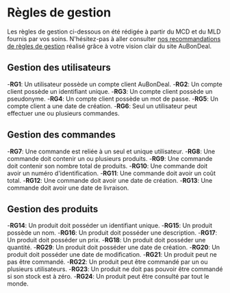 # Règles de gestion 

Les règles de gestion ci-dessous on été rédigée à partir du MCD et du MLD fournis par vos soins. N'hésitez-pas à aller consulter [nos recommandations de règles de gestion](./propositions-amelioration.md) réalisé grâce à votre vision clair du site AuBonDeal.

## Gestion des utilisateurs 

  -**RG1**: Un utilisateur possède un compte client AuBonDeal.
  -**RG2**: Un compte client possède un identifiant unique.
  -**RG3**: Un compte client possède un pseudonyme.
  -**RG4**: Un compte client possède un mot de passe.
  -**RG5**: Un compte client a une date de création.
  -**RG6**: Seul un utilisateur peut effectuer une ou plusieurs commandes.

## Gestion des commandes 

  -**RG7**: Une commande est reliée à un seul et unique utilisateur.
  -**RG8**: Une commande doit contenir un ou plusieurs produits.
  -**RG9**: Une commande doit contenir son nombre total de produits.
  -**RG10**: Une commande doit avoir un numéro d'identification.
  -**RG11**: Une commande doit avoir un coût total.
  -**RG12**: Une commande doit avoir une date de création.
  -**RG13**: Une commande doit avoir une date de livraison.

## Gestion des produits 

  -**RG14**: Un produit doit posséder un identifiant unique.
  -**RG15**: Un produit possède un nom.
  -**RG16**: Un produit doit posséder une description.
  -**RG17**: Un produit doit posséder un prix.
  -**RG18**: Un produit doit posséder une quantité.
  -**RG29**: Un produit doit posséder une date de création.
  -**RG20**: Un produit doit posséder une date de modification.
  -**RG21**: Un produit peut ne pas être commandé.
  -**RG22**: Un produit peut être commandé par un ou plusieurs utilisateurs.
  -**RG23**: Un produit ne doit pas pouvoir être commandé si son stock est à zéro.
  -**RG24**: Un produit peut être consulté par tout le monde.

